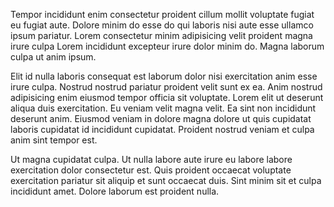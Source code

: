 Tempor incididunt enim consectetur proident cillum mollit voluptate fugiat eu fugiat aute. Dolore minim do esse do qui laboris nisi aute esse ullamco ipsum pariatur. Lorem consectetur minim adipisicing velit proident magna irure culpa Lorem incididunt excepteur irure dolor minim do. Magna laborum culpa ut anim ipsum.

Elit id nulla laboris consequat est laborum dolor nisi exercitation anim esse irure culpa. Nostrud nostrud pariatur proident velit sunt ex ea. Anim nostrud adipisicing enim eiusmod tempor officia sit voluptate. Lorem elit ut deserunt aliqua duis exercitation. Eu veniam velit magna velit. Ea sint non incididunt deserunt anim. Eiusmod veniam in dolore magna dolore ut quis cupidatat laboris cupidatat id incididunt cupidatat. Proident nostrud veniam et culpa anim sint tempor est.

Ut magna cupidatat culpa. Ut nulla labore aute irure eu labore labore exercitation dolor consectetur est. Quis proident occaecat voluptate exercitation pariatur sit aliquip et sunt occaecat duis. Sint minim sit et culpa incididunt amet. Dolore laborum est proident nulla.
